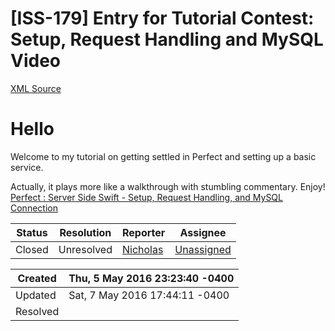 # [ISS-179] Entry for Tutorial Contest: Setup, Request Handling and MySQL Video

[XML Source](./xml/ISS-179.xml)
<p><h1><a name="Hello"></a>Hello</h1>
<p>Welcome to my tutorial on getting settled in Perfect and setting up a basic service. </p>

<p>Actually, it plays more like a walkthrough with stumbling commentary. Enjoy!<br/>
<a href="https://www.youtube.com/watch?v=vY-g5eqQ6oA" class="external-link" rel="nofollow">Perfect : Server Side Swift - Setup, Request Handling, and MySQL Connection</a></p></p>





Status|Resolution|Reporter|Assignee
------|----------|--------|--------
Closed|Unresolved|[Nicholas](nichrago)|[Unassigned]($-1)





Created|Thu, 5 May 2016 23:23:40 -0400
-------|--------------
Updated|Sat, 7 May 2016 17:44:11 -0400
Resolved|




